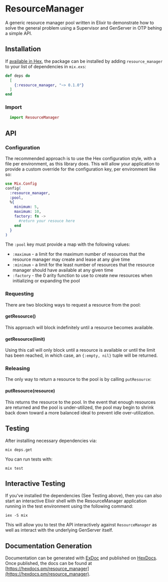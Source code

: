 # ResourceManager

A generic resource manager pool written in Elixir to demonstrate how to solve the general problem using a Supervisor and GenServer in OTP behing a simple API.

## Installation

If [available in Hex](https://hex.pm/docs/publish), the package can be installed
by adding `resource_manager` to your list of dependencies in `mix.exs`:

```elixir
def deps do
  [
    {:resource_manager, "~> 0.1.0"}
  ]
end
```

### Import

```elixir
  import ResourceManager
```

## API

### Configuration
The recommended approach is to use the Hex configuration style, with a file per environment, as this library does. This will allow your application to provide a custom override for the configuration key, per environment like so:

```elixir
use Mix.Config
config(
  :resource_manager,
  :pool,
  %{
    minimum: 5,
    maximum: 10,
    factory: fn -> 
      #return your resouce here
    end
  }
)
```

The `:pool` key must provide a map with the following values:

 * `:maximum` - a limit for the maximum number of resources that the
  resource manager may create and lease at any give time 
 * `:minimum` - a limit for the least number of resources that the
  resource manager should have available at any given time
 * `:factory` - the 0 arity function to use to create new resources
  when initializing or expanding the pool

### Requesting

There are two blocking ways to request a resource from the pool:

#### getResource()

This approach will block indefinitely until a resource becomes available.

#### getResource(limit)

Using this call will only block until a resource is available or until the limit has been reached, in which case, an `{:empty, nil}` tuple will be returned.

### Releasing

The only way to return a resource to the pool is by calling `putResource`:

#### putResource(resource)

This returns the resource to the pool. In the event that enough resources are returned and the pool is under-utilized, the pool may begin to shrink back down toward a more balanced ideal to prevent idle over-utilization.

## Testing

After installing necessary dependencies via:

```shell
mix deps.get
```

You can run tests with:

```shell
mix test
```

## Interactive Testing

If you've installed the dependencies (See Testing above), then you can also start an interactive Elixir shell with the ResourceManager application running in the test environment using the following command:

```shell
iex -S mix
```

This will allow you to test the API interactively against `ResourceManager` as well as interact with the underlying GenServer itself.

## Documentation Generation

Documentation can be generated with [ExDoc](https://github.com/elixir-lang/ex_doc)
and published on [HexDocs](https://hexdocs.pm). Once published, the docs can
be found at [https://hexdocs.pm/resource_manager](https://hexdocs.pm/resource_manager).

